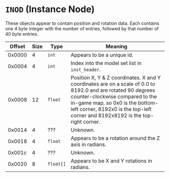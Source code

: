 # `INOD` (Instance Node)

These objects appear to contain position and rotation data. Each contains one 4 byte integer with the number of entries, followed by that number of 40 byte entries.

Offset   | Size     | Type         | Meaning
---------|----------|--------------|----------
0x0000   | 4        | `int`        | Appears to be a unique id.
0x0004   | 4        | `int`        | Index into the model set list in `inst_header`.
0x0008   | 12       | `float`      | Position X, Y & Z coordinates. X and Y coordinates are on a scale of 0.0 to 8192.0 and are rotated 90 degrees counter-clockwise compared to the in-game map, so 0x0 is the bottom-left corner, 8192x0 is the top-left corner and 8192x8192 is the top-right corner.
0x0014   | 4        | ???          | Unknown.
0x0018   | 4        | `float`      | Appears to be a rotation around the Z axis in radians.
0x001c   | 4        | ???          | Unknown.
0x0020   | 8        | `float[]`    | Appears to be X and Y rotations in radians.
